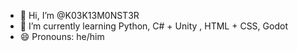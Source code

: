 - 👋 Hi, I’m @K03K13M0NST3R
- 🌱 I’m currently learning Python, C# + Unity , HTML + CSS, Godot
- 😄 Pronouns: he/him


<!---
K03K13M0NST3R/K03K13M0NST3R is a ✨ special ✨ repository because its `README.md` (this file) appears on your GitHub profile.
You can click the Preview link to take a look at your changes.
--->
